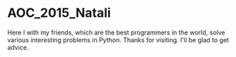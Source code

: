 # AOC_2015_Natali
Here I with my friends, which are the best programmers in the world, solve various interesting problems in Python. Thanks for visiting. I'll be glad to get advice.

